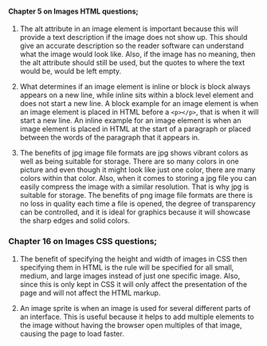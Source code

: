 #### Chapter 5 on Images HTML questions;

1. The alt attribute in an image element is important because this will provide a text description if the image does not show up. This should give an accurate description so the reader software can understand what the image would look like. Also, if the image has no meaning, then the alt attribute should still be used, but the quotes to where the text would be, would be left empty.

2. What determines if an image element is inline or block is block always appears on a new line, while inline sits within a block level element and does not start a new line. A block example for an image element is when an image element is placed in HTML before a ``<p></p>``, that is when it will start a new line. An inline example for an image element is when an image element is placed in HTML at the start of a paragraph or placed between the words of the paragraph that it appears in.

3. The benefits of jpg image file formats are jpg shows vibrant colors as well as being suitable for storage. There are so many colors in one picture and even though it might look like just one color, there are many colors within that color. Also, when it comes to storing a jpg file you can easily compress the image  with a similar resolution. That is why jpg is suitable for storage. The benefits of png image file formats are there is no loss in quality each time a file is opened, the degree of transparency can be controlled, and it is ideal for graphics because it will showcase the sharp edges and solid colors.

### Chapter 16 on Images CSS questions;

1. The benefit of specifying the height and width of images in CSS then specifying them in HTML is the rule will be specified for all small, medium, and large images instead of just one specific image. Also, since this is only kept in CSS it will only affect the presentation of the page and will not affect the HTML markup.

2. An image sprite is when an image is used for several different parts of an interface. This is useful because it helps to add multiple elements to the image without having the browser open multiples of that image, causing the page to load faster.
